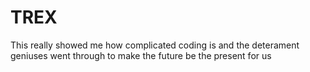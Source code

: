 # TREX
This really showed me how complicated coding is and the deterament geniuses went through to make the future be the present for us
